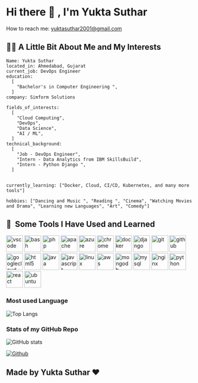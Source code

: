 # Hi there 👋 , I'm Yukta Suthar

How to reach me: <a href=”mailto:yuktasuthar2001@gmail.com”>yuktasuthar2001@gmail.com</a>
<!--
**yuktasuthar01/yuktasuthar01** is a ✨ _special_ ✨ repository because its `README.md` (this file) appears on your GitHub profile.

Here are some ideas to get you started:

- 🔭 I’m currently working on ...
- 🌱 I’m currently learning ...
- 👯 I’m looking to collaborate on ...
- 🤔 I’m looking for help with ...
- 💬 Ask me about ...
- 📫 How to reach me: ...
- 😄 Pronouns: ...
- ⚡ Fun fact: ...
-->

<h2> 👨‍💻 A Little Bit About Me and My Interests</h2>

```
Name: Yukta Suthar 
located_in: Ahmedabad, Gujarat
current_job: DevOps Engineer
education:
  [
    "Bachelor's in Computer Engineering ",
  ]
company: Simform Solutions

fields_of_interests:
  [
    "Cloud Computing",
    "DevOps", 
    "Data Science",
    "AI / ML",
  ]
technical_background:
  [
    "Job - DevOps Engineer",
    "Intern - Data Analytics from IBM SkillsBuild",
    "Intern - Python Django ",
  ]


currently_learning: ["Docker, Cloud, CI/CD, Kubernetes, and many more tools"]

hobbies: ["Dancing and Music ", "Reading ", "Cinema", "Watching Movies and Drama", "Learning new Languages", "Art", "Comedy"]

```

<h2> 🚀 &nbsp;Some Tools I Have Used and Learned</h2>
<p align="left">
<img src="https://cdn.jsdelivr.net/gh/devicons/devicon/icons/vscode/vscode-original.svg" alt="vscode" width="45" height="45"/>
<img src="https://cdn.jsdelivr.net/gh/devicons/devicon/icons/bash/bash-original.svg" alt="bash" width="45" height="45"/>
<img src="https://cdn.jsdelivr.net/gh/devicons/devicon/icons/php/php-original.svg" alt="php" width="45" height="45"/>
<img src="https://cdn.jsdelivr.net/gh/devicons/devicon/icons/apache/apache-original-wordmark.svg" alt="apache" width="45" height="45" />
<img src="https://cdn.jsdelivr.net/gh/devicons/devicon/icons/azure/azure-original.svg" alt="azure" width="45" height="45" />
<img src="https://cdn.jsdelivr.net/gh/devicons/devicon/icons/chrome/chrome-original-wordmark.svg" alt="chrome" width="45" height="45" />
<img src="https://cdn.jsdelivr.net/gh/devicons/devicon/icons/docker/docker-original-wordmark.svg" alt="docker" width="45" height="45" />
<img src="https://cdn.jsdelivr.net/gh/devicons/devicon/icons/django/django-plain-wordmark.svg"  alt="django" width="45" height="45" />
<img src="https://cdn.jsdelivr.net/gh/devicons/devicon/icons/git/git-original-wordmark.svg" alt="git" width="45" height="45" />
<img src="https://cdn.jsdelivr.net/gh/devicons/devicon/icons/github/github-original-wordmark.svg"  alt="github" width="45" height="45" />
<img src="https://cdn.jsdelivr.net/gh/devicons/devicon/icons/googlecloud/googlecloud-original-wordmark.svg"  alt="googlecloud" width="45" height="45" />
<img src="https://cdn.jsdelivr.net/gh/devicons/devicon/icons/html5/html5-original-wordmark.svg"  alt="html5" width="45" height="45" />
<img src="https://cdn.jsdelivr.net/gh/devicons/devicon/icons/java/java-original-wordmark.svg"  alt="java" width="45" height="45"/>
<img src="https://cdn.jsdelivr.net/gh/devicons/devicon/icons/javascript/javascript-original.svg"  alt="javascript" width="45" height="45"/>
<img src="https://cdn.jsdelivr.net/gh/devicons/devicon/icons/linux/linux-original.svg" alt="linux" width="45" height="45" />
<img src="https://cdn.jsdelivr.net/gh/devicons/devicon/icons/amazonwebservices/amazonwebservices-original-wordmark.svg" alt="aws" width="45" height="45" />       
<img src="https://cdn.jsdelivr.net/gh/devicons/devicon/icons/mongodb/mongodb-original-wordmark.svg" alt="mongodb" width="45" height="45" />
<img src="https://cdn.jsdelivr.net/gh/devicons/devicon/icons/mysql/mysql-original-wordmark.svg" alt="mysql" width="45" height="45" />
<img src="https://cdn.jsdelivr.net/gh/devicons/devicon/icons/nginx/nginx-original.svg"  alt="nginx" width="45" height="45" />
<img src="https://cdn.jsdelivr.net/gh/devicons/devicon/icons/python/python-original-wordmark.svg"  alt="python" width="45" height="45" />
<img src="https://cdn.jsdelivr.net/gh/devicons/devicon/icons/react/react-original-wordmark.svg"  alt="react" width="45" height="45" />
<img src="https://cdn.jsdelivr.net/gh/devicons/devicon/icons/ubuntu/ubuntu-plain-wordmark.svg"  alt="ubuntu" width="45" height="45" />

                    
</p>

###  <h3>Most used Language </h3> 
 
![Top Langs](https://github-readme-stats.vercel.app/api/top-langs/?username=yuktasuthar01&theme=tokyonight)       

###  <h3>Stats of my GitHub Repo </h3>

![GitHub stats](https://github-readme-stats.vercel.app/api?username=yuktasuthar01&show_icons=true&theme=tokyonight)





[![Github](https://img.shields.io/github/followers/yuktasuthar01?label=Follow&style=social)](https://github.com/yuktasuthar01)

          
          
## Made by Yukta Suthar ❤️  
          

